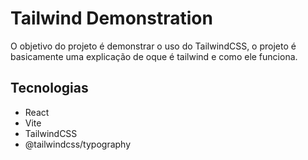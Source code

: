 # Tailwind Demonstration

O objetivo do projeto é demonstrar o uso do TailwindCSS, o projeto é basicamente uma explicação de oque é tailwind e como ele funciona.

## Tecnologias

* React
* Vite
* TailwindCSS
* @tailwindcss/typography